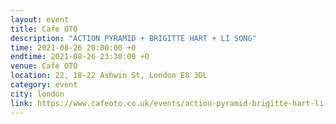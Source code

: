 ```yaml
---
layout: event
title: Cafe OTO
description: "ACTION PYRAMID + BRIGITTE HART + LI SONG"
time: 2021-08-26 20:00:00 +0
endtime: 2021-08-26 23:30:00 +0
venue: Cafe OTO
location: 22, 18-22 Ashwin St, London E8 3DL
category: event
city: london
link: https://www.cafeoto.co.uk/events/action-pyramid-brigitte-hart-li-song/
---
```

